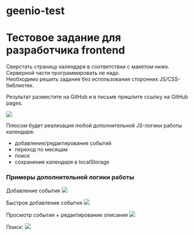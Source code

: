 # geenio-test
Тестовое задание для разработчика frontend
==========================================

Сверстать страницу календаря в соответствии с макетом ниже.  
Серверной части программировать не надо.  
Необходимо решить задание без использования сторонних JS/CSS-библиотек.

Результат разместите на GitHub и в письме пришлите ссылку на GitHub pages.

![](https://github.com/hhru/frontend-test/tree/master/mockups/Calendar-HW-01.png)

Плюсом будет реализация любой дополнительной JS-логики работы календаря:
 * добавление/редактирование событий
 * переход по месяцам
 * поиск
 * сохранение календаря в localStorage

### Примеры дополнительной логики работы

Добавление события
![](https://github.com/hhru/frontend-test/tree/master/mockups/Calendar-HW-05.png)

Быстрое добавление события
![](https://github.com/hhru/frontend-test/tree/master/mockups/Calendar-HW-02.png)

Просмотр события + редактирование описания
![](https://github.com/hhru/frontend-test/tree/master/mockups/Calendar-HW-04.png)

Поиск:
![](https://github.com/hhru/frontend-test/tree/master/mockups/Calendar-HW-07.png)




